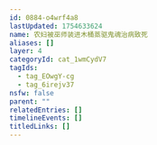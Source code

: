 ```yaml
---
id: 0884-o4wrf4a8
lastUpdated: 1754633624
name: 农妇被巫师装进木桶蒸驱鬼魂治病致死
aliases: []
layer: 4
categoryId: cat_1wmCydV7
tagIds:
  - tag_EOwgY-cg
  - tag_6irejv37
nsfw: false
parent: ""
relatedEntries: []
timelineEvents: []
titledLinks: []
---
```


